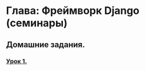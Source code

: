 # Глава: Фреймворк Django (семинары)
## Домашние задания.
 
### [Урок 1.](/Lesson01/Homework)

[//]: # (### [Урок 2.]&#40;/Lesson02/HomeWork&#41;)

[//]: # (### [Урок 3.]&#40;/Lesson03/HomeWork&#41;)

[//]: # (### [Урок 4.]&#40;/Lesson04/Homework&#41;)

[//]: # (### [Урок 5.]&#40;/Lesson05/Homework&#41;)

[//]: # (### [Урок 6.]&#40;/Lesson06/Homework&#41;)